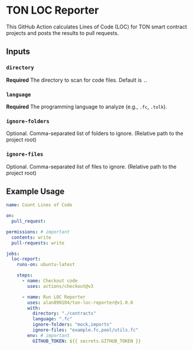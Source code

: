 # TON LOC Reporter

This GitHub Action calculates Lines of Code (LOC) for TON smart contract projects and posts the results to pull requests.

## Inputs

### `directory`

**Required** The directory to scan for code files. Default is `.`.

### `language`

**Required** The programming language to analyze (e.g., `.fc`, `.tolk`).

### `ignore-folders`

Optional. Comma-separated list of folders to ignore. (Relative path to the project root)

### `ignore-files`

Optional. Comma-separated list of files to ignore. (Relative path to the project root)

## Example Usage

```yaml
name: Count Lines of Code

on:
  pull_request:

permissions: # important
  contents: write
  pull-requests: write

jobs:
  loc-report:
    runs-on: ubuntu-latest

    steps:
      - name: Checkout code
        uses: actions/checkout@v3

      - name: Run LOC Reporter
        uses: alan890104/ton-loc-reporter@v1.0.0
        with:
          directory: "./contracts"
          language: ".fc"
          ignore-folders: "mock,imports"
          ignore-files: "example.fc,pool/utils.fc"
        env: # important
          GITHUB_TOKEN: ${{ secrets.GITHUB_TOKEN }}
```

